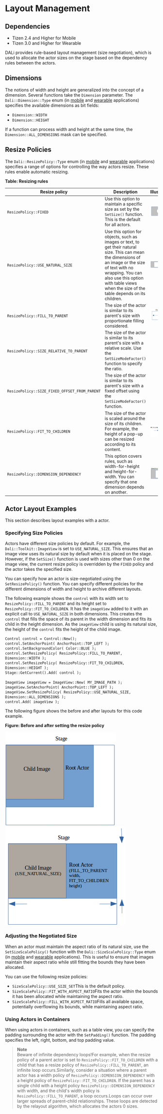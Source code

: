 # Layout Management
## Dependencies
- Tizen 2.4 and Higher for Mobile
- Tizen 3.0 and Higher for Wearable

DALi provides rule-based layout management (size negotiation), which is used to allocate the actor sizes on the stage based on the dependency rules between the actors.

## Dimensions

The notions of width and height are generalized into the concept of a dimension. Several functions take the `Dimension` parameter. The `Dali::Dimension::Type` enum (in [mobile](../../../../../org.tizen.native.mobile.apireference/namespaceDali_1_1Dimension.html#a4e123928ac3109e971b70874653d1b8b) and [wearable](../../../../../org.tizen.native.wearable.apireference/namespaceDali_1_1Dimension.html#a4e123928ac3109e971b70874653d1b8b) applications) specifies the available dimensions as bit fields:

- `Dimension::WIDTH`
- `Dimension::HEIGHT`

If a function can process width and height at the same time, the `Dimension::ALL_DIMENSIONS` mask can be specified.

## Resize Policies

The `Dali::ResizePolicy::Type` enum (in [mobile](../../../../../org.tizen.native.mobile.apireference/namespaceDali_1_1ResizePolicy.html#a8c47ec1e0b9c73e0fa8e40cfdd99276a) and [wearable](../../../../../org.tizen.native.wearable.apireference/namespaceDali_1_1ResizePolicy.html#a8c47ec1e0b9c73e0fa8e40cfdd99276a) applications) specifies a range of options for controlling the way actors resize. These rules enable automatic resizing.

**Table: Resizing rules**

| Resize policy                            | Description                              | Illustration                             |
| ---------------------------------------- | ---------------------------------------- | ---------------------------------------- |
| `ResizePolicy::FIXED`                    | Use this option to maintain a specific size as set by the `SetSize()` function. This is the default for all actors. | ![captured screen2](./media/fixed.png) |
| `ResizePolicy::USE_NATURAL_SIZE`         | Use this option for objects, such as images or text, to get their natural size. This can mean the dimensions of an image or the size of text with no wrapping. You can also use this option with table views when the size of the table depends on its children. | ![captured screen2](./media/use_natural_size.png) |
| `ResizePolicy::FILL_TO_PARENT`           | The size of the actor is similar to its parent's size with proportionate filling considered. | ![captured screen2](./media/fill_to_parent.png) |
| `ResizePolicy::SIZE_RELATIVE_TO_PARENT`  | The size of the actor is similar to its parent's size with a relative scale. Use the `SetSizeModeFactor()` function to specify the ratio. |                                          |
| `ResizePolicy::SIZE_FIXED_OFFSET_FROM_PARENT` | The size of the actor is similar to its parent's size with a fixed offset using the `SetSizeModeFactor()` function. |                                          |
| `ResizePolicy::FIT_TO_CHILDREN`          | The size of the actor is scaled around the size of its children. For example, the height of a pop-up can be resized according to its content. | ![captured screen2](./media/fit_to_children.png) |
| `ResizePolicy::DIMENSION_DEPENDENCY`     | This option covers rules, such as width-for-height and height-for-width. You can specify that one dimension depends on another. | ![captured screen2](./media/dimension_dependency.png) |

## Actor Layout Examples

This section describes layout examples with a actor.

### Specifying Size Policies

Actors have different size policies by default. For example, the `Dali::Toolkit::ImageView` is set to `USE_NATURAL_SIZE`. This ensures that an image view uses its natural size by default when it is placed on the stage. However, if the `SetSize()` function is used with sizes other than 0 on the image view, the current resize policy is overridden by the `FIXED` policy and the actor takes the specified size.

You can specify how an actor is size-negotiated using the `SetResizePolicy()` function. You can specify different policies for the different dimensions of width and height to archive different layouts.

The following example shows the `control` with its width set to `ResizePolicy::FILL_TO_PARENT` and its height set to `ResizePolicy::FIT_TO_CHILDREN`. It has the `imageView` added to it with an explicit call to `USE_NATURAL_SIZE` in both dimensions. This creates the `control` that fills the space of its parent in the width dimension and fits its child in the height dimension. As the `imageView` child is using its natural size, the height of the `control` fits the height of the child image.

```
Control control = Control::New();
control.SetAnchorPoint( AnchorPoint::TOP_LEFT );
control.SetBackgroundColor( Color::BLUE );
control.SetResizePolicy( ResizePolicy::FILL_TO_PARENT, Dimension::WIDTH );
control.SetResizePolicy( ResizePolicy::FIT_TO_CHILDREN, Dimension::HEIGHT );
Stage::GetCurrent().Add( control );

ImageView imageView = ImageView::New( MY_IMAGE_PATH );
imageView.SetAnchorPoint( AnchorPoint::TOP_LEFT );
imageView.SetResizePolicy( ResizePolicy::USE_NATURAL_SIZE, Dimension::ALL_DIMENSIONS );
control.Add( imageView );
```

The following figure shows the before and after layouts for this code example.

**Figure: Before and after setting the resize policy**

![Before and after setting the resize policy](./media/before_resize.png) ![Before and after setting the resize policy](./media/after_resize.png)

### Adjusting the Negotiated Size

When an actor must maintain the aspect ratio of its natural size, use the `SetSizeScalePolicy()` function with the `Dali::SizeScalePolicy::Type` enum (in [mobile](../../../../../org.tizen.native.mobile.apireference/namespaceDali_1_1SizeScalePolicy.html#affa6f549dbc4400ff47af52b1675a6af) and [wearable](../../../../../org.tizen.native.wearable.apireference/namespaceDali_1_1SizeScalePolicy.html#affa6f549dbc4400ff47af52b1675a6af) applications). This is useful to ensure that images maintain their aspect ratio while still fitting the bounds they have been allocated.

You can use the following resize policies:

- `SizeScalePolicy::USE_SIZE_SET`This is the default policy.
- `SizeScalePolicy::FIT_WITH_ASPECT_RATIO`Fits the actor within the bounds it has been allocated while maintaining the aspect ratio.
- `SizeScalePolicy::FILL_WITH_ASPECT_RATIO`Fills all available space, potentially overflowing its bounds, while maintaining aspect ratio.

### Using Actors in Containers

When using actors in containers, such as a table view, you can specify the padding surrounding the actor with the `SetPadding()` function. The padding specifies the left, right, bottom, and top padding value.

> **Note**  
> Beware of infinite dependency loops!For example, when the resize policy of a parent actor is set to `ResizePolicy::FIT_TO_CHILDREN` with a child that has a resize policy of `ResizePolicy::FILL_TO_PARENT`, an infinite loop occurs.Similarly, consider a situation where a parent actor has a width policy of `ResizePolicy::DIMENSION_DEPENDENCY` with a height policy of `ResizePolicy::FIT_TO_CHILDREN`. If the parent has a single child with a height policy `ResizePolicy::DIMENSION_DEPENDENCY` with width, and the child's width policy is `ResizePolicy::FILL_TO_PARENT`, a loop occurs.Loops can occur over larger spreads of parent-child relationships. These loops are detected by the relayout algorithm, which allocates the actors 0 sizes.